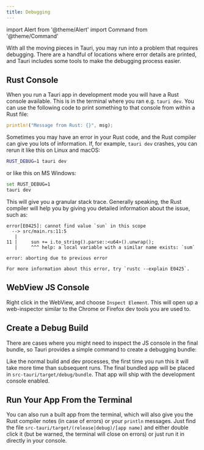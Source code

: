 ```yaml
---
title: Debugging
---
```


import Alert from '@theme/Alert'
import Command from '@theme/Command'

With all the moving pieces in Tauri, you may run into a problem that requires debugging. There are a handful of locations where error details are printed, and Tauri includes some tools to make the debugging process easier.

## Rust Console

When you run a Tauri app in development mode you will have a Rust console available. This is in the terminal where you ran e.g. `tauri dev`. You can use the following code to print something to that console from within a Rust file:

```rust
println!("Message from Rust: {}", msg);
```

Sometimes you may have an error in your Rust code, and the Rust compiler can give you lots of information. If, for example, `tauri dev` crashes, you can rerun it like this on Linux and macOS:

```sh
RUST_DEBUG=1 tauri dev
```

or like this on MS Windows:

```sh
set RUST_DEBUG=1
tauri dev
```

This will give you a granular stack trace. Generally speaking, the Rust compiler will help you by
giving you detailed information about the issue, such as:

```
error[E0425]: cannot find value `sun` in this scope
  --> src/main.rs:11:5
   |
11 |     sun += i.to_string().parse::<u64>().unwrap();
   |     ^^^ help: a local variable with a similar name exists: `sum`

error: aborting due to previous error

For more information about this error, try `rustc --explain E0425`.
```

## WebView JS Console

Right click in the WebView, and choose `Inspect Element`. This will open up a web-inspector similar to the Chrome or Firefox dev tools you are used to.

## Create a Debug Build

There are cases where you might need to inspect the JS console in the final bundle, so Tauri provides a simple command to create a debugging bundle:

<Command name="build --debug" />

Like the normal build and dev processes, the first time you run this it will take more time than subsequent runs. The final bundled app will be placed in `src-tauri/target/debug/bundle`. That app will ship with the development console enabled.

## Run Your App From the Terminal

You can also run a built app from the terminal, which will also give you the Rust compiler notes (in case of errors) or your `println` messages. Just find the file `src-tauri/target/(release|debug)/[app name]` and either double click it (but be warned, the terminal will close on errors) or just run it in directly in your console.
